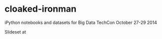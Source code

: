 cloaked-ironman
===============

iPython notebooks and datasets for Big Data TechCon October 27-29 2014

Slideset at 
